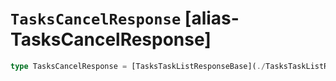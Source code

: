 # `TasksCancelResponse` [alias-TasksCancelResponse]
```typescript
type TasksCancelResponse = [TasksTaskListResponseBase](./TasksTaskListResponseBase.md);
```
